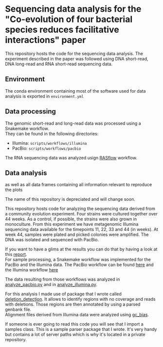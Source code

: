 # Sequencing data analysis for the "Co-evolution of four bacterial species reduces facilitative interactions" paper

This repository hosts the code for the sequencing data analysis.
The experiment described in the paper was followed using DNA short-read, DNA long-read and RNA short-read sequencing data.

## Environment

The conda environment containing most of the software used for data analysis is exported in `environment.yml`

## Data processing

The genomic short-read and long-read data was processed using a Snakemake workflow.  
They can be found in the following directories:
- Illumina: `scripts/workflows/illumina`
- PacBio: `scripts/workflows/pacbio`

The RNA sequencing data was analyzed usign [RASflow](https://github.com/zhxiaokang/RASflow) workflow.

## Data analysis





 as well as all data frames containing all information relevant to reproduce the plots

The name of this repository is depreciated and will change soon. 

This repository hosts code for analyzing the sequencing data derived from a community evolution experiment.
Four strains were cultured together over 44 weeks. As a control, if possible, the strains were also grown in monoculture.
From this experiment we have metagenomic Illumina sequencing data available for the timepoints 11, 22, 33 and 44 (in weeks).
At week 44, samples were plated and picked colonies were amplified. The DNA was isolated and sequenced with PacBio.




If you want to have a glims at the results you can do that by having a look at this [report](https://github.com/nahanoo/black_queen_hypothesis/blob/main/reports/report.pdf).  
For sample processing, a Snakemake workflow was implemented for the PacBio and the Illumina data.
The PacBio workflow can be found [here](https://github.com/nahanoo/black_queen_hypothesis/tree/main/scripts/workflows/pacbio) and the
Illumina workflow [here](https://github.com/nahanoo/black_queen_hypothesis/tree/main/scripts/workflows/illumina)

The data resulting from those workflows was analyzed in [analyze_pacbio.py](https://github.com/nahanoo/black_queen_hypothesis/blob/main/scripts/analyze_pacbio.py) and in [analyze_illumina.py](https://github.com/nahanoo/black_queen_hypothesis/blob/main/scripts/analyze_illumina.py).


For this analysis I made use of package that I wrote called [deletion_detection](https://github.com/nahanoo/deletion_detection).
It allows to identify regions with no coverage and reads with deletions. Those regions are then annotated by using a parsed
genbank file.  
Alignment files derived from Illumina data were analyzed using [gc_bias](https://github.com/nahanoo/gc_bias).

If someone is ever going to read this code you will see that I import a samples class. This is a sample parser package that I wrote.
It's very handy but contains a lot of server paths which is why it's located in a private repository.
